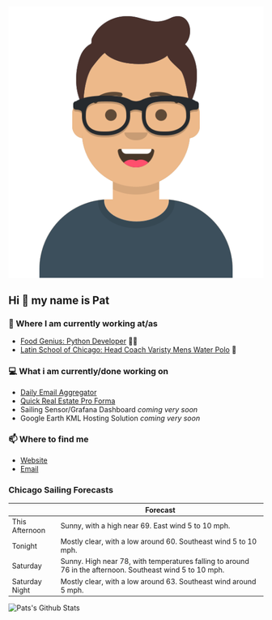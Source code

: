 [![Social banner for p-j-falconer](https://raw.githubusercontent.com/P-J-FALCONER/P-J-FALCONER/master/assets/avataaars.svg)](https://patfalconer.com/)
## Hi :wave: my name is Pat

### 💼 Where I am currently working at/as
- [Food Genius: Python Developer](https://getfoodgenius.com/) 🍔🐍
- [Latin School of Chicago: Head Coach Varisty Mens Water Polo](https://www.latinschool.org/) 🤽


### 💻 What i am currently/done working on
 - [Daily Email Aggregator](https://github.com/P-J-FALCONER/dott_daily_mail)
 - [Quick Real Estate Pro Forma](https://github.com/P-J-FALCONER/henry)
 - Sailing Sensor/Grafana Dashboard *coming very soon*
 - Google Earth KML Hosting Solution *coming very soon*

### 📫 Where to find me
 - [Website](https://patfalconer.com/)
 - [Email](mailto:patrick.j.falconer@gmail.com)


### Chicago Sailing Forecasts
|   | Forecast  |
|---|---|
| This Afternoon | Sunny, with a high near 69. East wind 5 to 10 mph. |
| Tonight | Mostly clear, with a low around 60. Southeast wind 5 to 10 mph. |
| Saturday | Sunny. High near 78, with temperatures falling to around 76 in the afternoon. Southeast wind 5 to 10 mph. |
| Saturday Night | Mostly clear, with a low around 63. Southeast wind around 5 mph. |

![Pats's Github Stats](https://github-readme-stats.vercel.app/api?username=p-j-falconer&show_icons=true&theme=radical)
